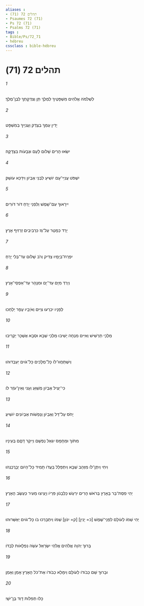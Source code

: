```yaml
---
aliases : 
- תהלים 72 (71)
- Psaumes 72 (71)
- Ps 72 (71)
- Psalms 72 (71)
tags : 
- Bible/Ps/72_71
- hébreu
cssclass : bible-hébreu
---
```


# תהלים 72 (71)

###### 1
לִשְׁלֹמֹה אֱלֹהִים מִשְׁפָּטֶיךָ לְמֶלֶךְ תֵּן וְצִדְקָתְךָ לְבֶן־מֶלֶךְ׃
###### 2
יָדִין עַמְּךָ בְצֶדֶק וַעֲנִיֶּיךָ בְמִשְׁפָּט׃
###### 3
יִשְׂאוּ הָרִים שָׁלֹום לָעָם וּגְבָעֹות בִּצְדָקָה׃
###### 4
יִשְׁפֹּט עֲנִיֵּי־עָם יֹושִׁיעַ לִבְנֵי אֶבְיֹון וִידַכֵּא עֹושֵׁק׃
###### 5
יִירָאוּךָ עִם־שָׁמֶשׁ וְלִפְנֵי יָרֵחַ דֹּור דֹּורִים׃
###### 6
יֵרֵד כְּמָטָר עַל־גֵּז כִּרְבִיבִים זַרְזִיף אָרֶץ׃
###### 7
יִפְרַח־בְּיָמָיו צַדִּיק וְרֹב שָׁלֹום עַד־בְּלִי יָרֵחַ׃
###### 8
וְיֵרְדְּ מִיָּם עַד־יָם וּמִנָּהָר עַד־אַפְסֵי־אָרֶץ׃
###### 9
לְפָנָיו יִכְרְעוּ צִיִּים וְאֹיְבָיו עָפָר יְלַחֵכוּ׃
###### 10
מַלְכֵי תַרְשִׁישׁ וְאִיִּים מִנְחָה יָשִׁיבוּ מַלְכֵי שְׁבָא וּסְבָא אֶשְׁכָּר יַקְרִיבוּ׃
###### 11
וְיִשְׁתַּחֲווּ־לֹו כָל־מְלָכִים כָּל־גֹּויִם יַעַבְדוּהוּ׃
###### 12
כִּי־יַצִּיל אֶבְיֹון מְשַׁוֵּעַ וְעָנִי וְאֵין־עֹזֵר לֹו׃
###### 13
יָחֹס עַל־דַּל וְאֶבְיֹון וְנַפְשֹׁות אֶבְיֹונִים יֹושִׁיעַ׃
###### 14
מִתֹּוךְ וּמֵחָמָס יִגְאַל נַפְשָׁם וְיֵיקַר דָּםָם בְּעֵינָיו׃
###### 15
וִיחִי וְיִתֶּן־לֹו מִזְּהַב שְׁבָא וְיִתְפַּלֵּל בַּעֲדֹו תָמִיד כָּל־הַיֹּום יְבָרֲכֶנְהוּ׃
###### 16
יְהִי פִסַּת־בַּר בָּאָרֶץ בְּרֹאשׁ הָרִים יִרְעַשׁ כַּלְּבָנֹון פִּרְיֹו וְיָצִיצוּ מֵעִיר כְּעֵשֶׂב הָאָרֶץ׃
###### 17
יְהִי שְׁמֹו לְעֹולָם לִפְנֵי־שֶׁמֶשׁ [כ= יָנִין] [ק= יִנֹּון] שְׁמֹו וְיִתְבָּרְכוּ בֹו כָּל־גֹּויִם יְאַשְּׁרוּהוּ׃
###### 18
בָּרוּךְ יְהוָה אֱלֹהִים אֱלֹהֵי יִשְׂרָאֵל עֹשֵׂה נִפְלָאֹות לְבַדֹּו׃
###### 19
וּבָרוּךְ שֵׁם כְּבֹודֹו לְעֹולָם וְיִמָּלֵא כְבֹודֹו אֶת־כֹּל הָאָרֶץ אָמֵן וְאָמֵן׃
###### 20
כָּלּוּ תְפִלֹּות דָּוִד בֶּן־יִשָׁי׃

